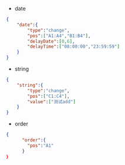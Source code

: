 - date
```json
{
    "date":{
        "type":"change",
        "pos":["A1:A4","B1:B4"],
        "delayDate":[0,6],
        "delayTime":["08:00:00","23:59:59"]
    }
}
```
- string
```json
{
    "string":{
        "type":"change",
        "pos":["C1:C4"],
        "value":["测试add"]
    }
}
```
- order
```json
{
      "order":{
        "pos":"A1"
      }
｝
```
